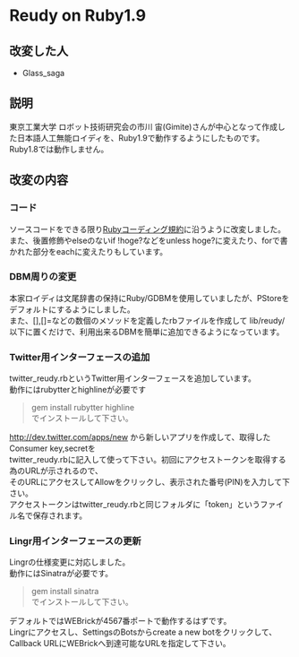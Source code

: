 # Reudy on Ruby1.9

## 改変した人

* Glass_saga

## 説明

東京工業大学 ロボット技術研究会の市川 宙(Gimite)さんが中心となって作成した日本語人工無能ロイディを、Ruby1.9で動作するようにしたものです。  
Ruby1.8では動作しません。  

## 改変の内容

### コード

ソースコードをできる限り[Rubyコーディング規約](http://shugo.net/ruby-codeconv/codeconv.html)に沿うように改変しました。  
また、後置修飾やelseのないif !hoge?などをunless hoge?に変えたり、forで書かれた部分をeachに変えたりもしています。

### DBM周りの変更

本家ロイディは文尾辞書の保持にRuby/GDBMを使用していましたが、PStoreをデフォルトにするようにしました。  
また、[],[]=などの数個のメソッドを定義したrbファイルを作成して lib/reudy/以下に置くだけで、利用出来るDBMを簡単に追加できるようになっています。

### Twitter用インターフェースの追加

twitter_reudy.rbというTwitter用インターフェースを追加しています。   
動作にはrubytterとhighlineが必要です   
>gem install rubytter highline   
でインストールして下さい。   
   
http://dev.twitter.com/apps/new から新しいアプリを作成して、取得したConsumer key,secretを　  
twitter_reudy.rbに記入して使って下さい。初回にアクセストークンを取得する為のURLが示されるので、  
そのURLにアクセスしてAllowをクリックし、表示された番号(PIN)を入力して下さい。  
アクセストークンはtwitter_reudy.rbと同じフォルダに「token」というファイル名で保存されます。  
  
### Lingr用インターフェースの更新
  
Lingrの仕様変更に対応しました。  
動作にはSinatraが必要です。  
>gem install sinatra  
でインストールして下さい。  
  
デフォルトではWEBrickが4567番ポートで動作するはずです。  
Lingrにアクセスし、SettingsのBotsからcreate a new botをクリックして、Callback URLにWEBrickへ到達可能なURLを指定して下さい。  
